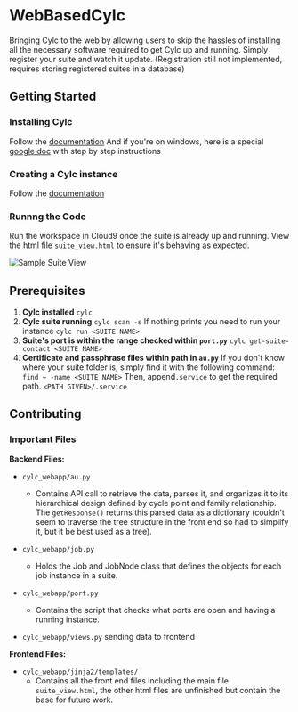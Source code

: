 # WebBasedCylc

Bringing Cylc to the web by allowing users to skip the hassles of installing all the necessary software required to get Cylc up and running. Simply register your suite and watch it update. (Registration still not implemented, requires storing registered suites in a database)


## Getting Started

### Installing Cylc

Follow the [documentation](https://cylc.github.io/cylc/html/multi/cug-htmlse3.html)
And if you're on windows, here is a special [google doc](https://docs.google.com/document/d/10rI3ESkAkvQb4Pb1mU6Xa4Icx0EW2NoP0uZFfJ9VpLY/edit?usp=sharing) with step by step instructions

### Creating a Cylc instance

Follow the [documentation](https://cylc.github.io/cylc/documentation.html#create-a-new-suite)

### Runnng the Code

Run the workspace in Cloud9 once the suite is already up and running. View the html file `suite_view.html` to ensure it's behaving as expected. 

![Sample Suite View]()


## Prerequisites

1. **Cylc installed** `cylc`
2. **Cylc suite running** `cylc scan -s`  If nothing prints you need to run your instance `cylc run <SUITE NAME>`
3. **Suite's port is within the range checked within `port.py`** `cylc get-suite-contact <SUITE NAME>`
4. **Certificate and passphrase files within path in `au.py`** If you don't know where your suite folder is, simply find it with the following command: `find ~ -name <SUITE NAME>` Then, append`.service` to get the required path. `<PATH GIVEN>/.service`

## Contributing 

### Important Files

**Backend Files:**

* `cylc_webapp/au.py` 
  * Contains API call to retrieve the data, parses it, and organizes it to its hierarchical design defined by cycle point and family relationship. The `getResponse()` returns this parsed data as a dictionary (couldn't seem to traverse the tree structure in the front end so had to simplify it, but it be best used as a tree).

* `cylc_webapp/job.py` 
  * Holds the Job and JobNode class that defines the objects for each job instance in a suite.

* `cylc_webapp/port.py`
  * Contains the script that checks what ports are open and having a running instance. 

* `cylc_webapp/views.py`  sending data to frontend

**Frontend Files:**

* `cylc_webapp/jinja2/templates/`
  * Contains all the front end files including the main file `suite_view.html`, the other html files are unfinished but contain the base for future work. 
